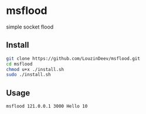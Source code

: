 # msflood
simple socket flood

## Install 
```bash
git clone https://github.com/LouzinDeev/msflood.git
cd msflood
chmod u+x ./install.sh
sudo ./install.sh
```

## Usage
```bash
msflood 121.0.0.1 3000 Hello 10
```
